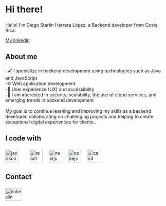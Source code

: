 <h1 align="left">Hi there!</h1>

###

<p align="left">Hello! I'm Diego Starlin Herrera López, a Backend developer from Costa Rica.</p>
 <a href="https://www.linkedin.com/in/diego-herrera-lópez">
<p align="left">My linkedin</p>

  </a>



###

<h2 align="left">About me</h2>

###

<p align="left">-🖌 I specialize in backend development using technologies such as Java and JavaScript<br>-🌐 Web application development<br>-🧩 User experience (UX) and accessibility<br>-🚀 I am interested in security, scalability, the use of cloud services, and emerging trends in backend development
<br><br>My goal is to continue learning and improving my skills as a backend developer, collaborating on challenging projects and helping to create exceptional digital experiences for clients..</p>

###

<h2 align="left">I code with</h2>

###

<div align="left">
  <img src="https://cdn.jsdelivr.net/gh/devicons/devicon/icons/javascript/javascript-original.svg" height="40" alt="javascript logo"  />
  <img width="12" />

  <img width="12" />
  <img src="https://cdn.jsdelivr.net/gh/devicons/devicon/icons/react/react-original.svg" height="40" alt="react logo"  />
  <img width="12" />
  <img src="https://cdn.jsdelivr.net/gh/devicons/devicon/icons/nextjs/nextjs-original.svg" height="40" alt="nextjs logo"  />
  <img width="12" />
  <img src="https://cdn.jsdelivr.net/gh/devicons/devicon/icons/nodejs/nodejs-original.svg" height="40" alt="nodejs logo"  />
  <img width="12" />
  <img src="https://cdn.jsdelivr.net/gh/devicons/devicon/icons/css3/css3-original.svg" height="40" alt="css3 logo"  />
</div>

###

<h2 align="left">Contact</h2>

###

<div align="left">
  <a href="https://www.linkedin.com/in/diego-herrera-lópez" target="_blank">
    <img src="https://raw.githubusercontent.com/maurodesouza/profile-readme-generator/master/src/assets/icons/social/linkedin/default.svg" width="52" height="40" alt="linkedin logo"  />
  </a>



</div>

###
